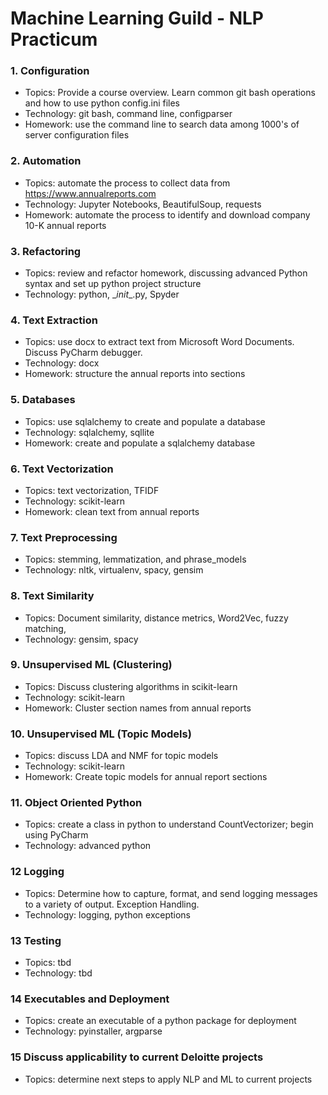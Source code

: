 # Machine Learning Guild - NLP Practicum

### 1. Configuration
*  Topics: Provide a course overview. Learn common git bash operations and how to use python config.ini files
*  Technology: git bash, command line, configparser
*  Homework: use the command line to search data among 1000's of server configuration files

### 2. Automation
*  Topics: automate the process to collect data from https://www.annualreports.com
*  Technology: Jupyter Notebooks, BeautifulSoup, requests
*  Homework: automate the process to identify and download company 10-K annual reports

### 3. Refactoring
*  Topics: review and refactor homework, discussing advanced Python syntax and set up python project structure
*  Technology: python, \__init_\_.py, Spyder

### 4. Text Extraction
*  Topics: use docx to extract text from Microsoft Word Documents. Discuss PyCharm debugger.
*  Technology: docx
*  Homework: structure the annual reports into sections

### 5. Databases
*  Topics: use sqlalchemy to create and populate a database
*  Technology: sqlalchemy, sqllite
*  Homework: create and populate a sqlalchemy database

### 6. Text Vectorization
*  Topics: text vectorization, TFIDF
*  Technology: scikit-learn
*  Homework: clean text from annual reports

### 7. Text Preprocessing
* Topics: stemming, lemmatization, and phrase_models
*  Technology: nltk, virtualenv, spacy, gensim

### 8. Text Similarity
* Topics: Document similarity, distance metrics, Word2Vec, fuzzy matching,
* Technology: gensim, spacy

### 9. Unsupervised ML (Clustering)
* Topics: Discuss clustering algorithms in scikit-learn
*  Technology: scikit-learn
* Homework: Cluster section names from annual reports

### 10. Unsupervised ML (Topic Models)
* Topics: discuss LDA and NMF for topic models
* Technology: scikit-learn
* Homework: Create topic models for annual report sections

### 11. Object Oriented Python
*   Topics: create a class in python to understand CountVectorizer; begin using PyCharm
*  Technology: advanced python

### 12 Logging
* Topics: Determine how to capture, format, and send logging messages to a variety of output. Exception Handling.
*  Technology: logging, python exceptions

### 13 Testing
* Topics: tbd
* Technology: tbd

### 14 Executables and Deployment
* Topics: create an executable of a python package for deployment
* Technology: pyinstaller, argparse

### 15 Discuss applicability to current Deloitte projects
* Topics: determine next steps to apply NLP and ML to current projects

